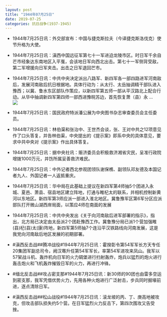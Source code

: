 ```yaml
---
layout: post
title: "1944年07月25日"
date: 2019-07-25
categories: 抗日战争(1937-1945)
---
```


<meta name="referrer" content="no-referrer" />

- 1944年7月25日讯：外交部宣布：中国与捷克斯拉夫（今译捷克斯洛伐克）使节升格为大使。 

- 1944年7月25日讯：滇西中国远征军第七十一军进迫龙陵市区。时日军千余自芒市经象达东南地区入平戛，会该地日军向西北出击。第七十一军侧背受敌，第二军增援向日军夹击。出击之日军退回芒市。 

- 1944年7月25日讯：中共中央决定派出八路军、新四军各一部四路进军河南敌后，发展河南敌后抗日根据地。具体行动为：从太行、太岳抽调精干部队进入豫西；以冀、鲁水东区部队作策应，以新四军第五师一部从平汉路北上配合行动。从华中抽调新四军第四师一部西进豫皖苏边，首先恢复萧（县）永 ... <br/><img src="https://wx4.sinaimg.cn/large/aca367d8ly1g5cc54r8kbj20c809z74c.jpg" />

- 1944年7月25日讯：国民政府特派潘公展为中央图书杂志审查委员会主任委员。 

- 1944年7月25日讯：林伯渠和张治中、王世杰会谈，张、王对中共之12项意见作了口头答复，并告林伯渠，中央提出的《提示案》即系中央的具体意见，要求中共中央对《提示案》作出具体答复。 

- 1944年7月25日讯：据中央社讯：赈济委员会积极救济湘省灾民，呈准行政院增拨1000万元，并饬所属妥善救济难民。 

- 1944年7月25日讯：中外记者西北参观团领队谢保樵、副领队邓友德及本国记者九人、外国记者一人返抵重庆。 

- 1944年7月25日讯：华中局在此基础上提议在新四军第4师抽5个团进入永城、夏邑、萧县、宿县地区建立阵地，打通与睢杞太的联系，并相机控制新黄河以东地区。新四军第3师应派一部进入淮北地区。冀鲁豫军区第6军分区应派部队打开微山湖西岸局面，以策应4师在南面的发展 

- 1944年7月25日讯：中共中央发出《关于向河南敌后进军部署的指示》，指出，北方局已决定由太岳派2个团赴豫西工作。冀鲁豫分局已派1个营加强睢(县)杞(县)太(康)阵地，新四军第5师抽7个连沿平汉铁路线向河南发展，这是我党向河南敌后地区发展的初期部署。 

- #滇西反击战##腾冲战役#1944年7月25日讯：霍揆彰令第54军军长方天专任20集团军副总司令，阙汉骞升任第54军军长，率第54军进攻来凤山。我军以57架战斗机、轰炸机向日军的火力碉堡进行扫射轰炸，炮兵以猛烈的炮火进行轰击炮火和飞机轰炸摧毁日军的火力，再进行冲锋。 

- #缅北反击战##攻占密支那#1944年7月25日讯：新30师的90团也由雷多空运到密支那，我军凭借优势火力，先用各种火炮进行广泛射击，步兵同时掘壕前进，逐点清除日军。 

- #滇西反击战##松山战役#1944年7月25日讯：滚龙坡的丙、丁、庚高地被攻克，但攻击部队损失约5个营。在日军猛烈火力反击下，第四次围攻又告受挫。 

